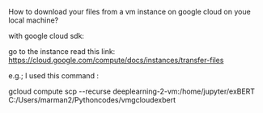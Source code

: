 
How to download your files from a vm instance on google cloud on youe local machine?

with google cloud sdk:

go to the instance
read this link:
https://cloud.google.com/compute/docs/instances/transfer-files

e.g.; I used this command :

gcloud compute scp --recurse deeplearning-2-vm:/home/jupyter/exBERT C:/Users/marman2/Pythoncodes/vmgcloudexbert
